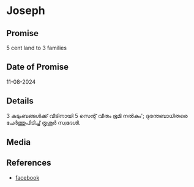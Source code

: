 # Joseph

## Promise

5 cent land to 3 families

## Date of Promise

11-08-2024

## Details

3 കുടുംബങ്ങൾക്ക് വീടിനായി 5 സെന്റ് വീതം ഭൂമി നൽകും'; ദുരന്തബാധിതരെ ചേർത്തുപിടിച്ച് തൃശൂർ സ്വദേശി.

## Media


## References

- [facebook](https://www.facebook.com/24onlive/videos/395186607009113/)
